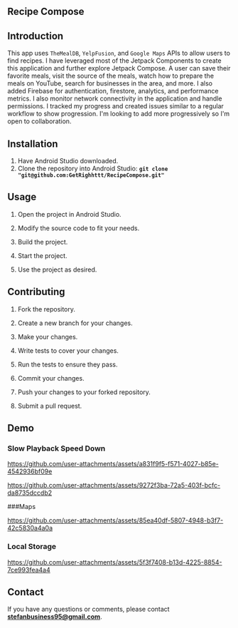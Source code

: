 ## **Recipe Compose**

## **Introduction**
This app uses `TheMealDB`, `YelpFusion`, and `Google Maps` APIs to allow users to find recipes. I have leveraged most of the Jetpack Components to create this application and further explore Jetpack Compose. A user can save their favorite meals, visit the source of the meals, watch how to prepare the meals on YouTube, search for businesses in the area, and more. I also added Firebase for authentication, firestore, analytics, and performance metrics. I also monitor network connectivity in the application and handle permissions. I tracked my progress and created issues similar to a regular workflow to show progression. I'm looking to add more progressively so I'm open to collaboration.

## **Installation**
 
1. Have Android Studio downloaded.
2. Clone the repository into Android Studio: **`git clone "git@github.com:GetRighhttt/RecipeCompose.git"`**

## **Usage**

1. Open the project in Android Studio.

2. Modify the source code to fit your needs.

3. Build the project.

4. Start the project.

5. Use the project as desired.

## **Contributing**
1. Fork the repository.

2. Create a new branch for your changes.

3. Make your changes.

4. Write tests to cover your changes.

5. Run the tests to ensure they pass.

6. Commit your changes.

7. Push your changes to your forked repository.

8. Submit a pull request.

## **Demo**

### **Slow Playback Speed Down**

https://github.com/user-attachments/assets/a831f9f5-f571-4027-b85e-4542936bf09e

https://github.com/user-attachments/assets/9272f3ba-72a5-403f-bcfc-da8735dccdb2

###Maps

https://github.com/user-attachments/assets/85ea40df-5807-4948-b3f7-42c5830a4a0a

### Local Storage
https://github.com/user-attachments/assets/5f3f7408-b13d-4225-8854-7ce993fea4a4

## **Contact**

If you have any questions or comments, please contact **stefanbusiness95@gmail.com**.
